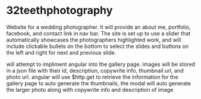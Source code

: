 # 32teethphotography
Website for a wedding photographer. It will provide an about me, portfolio, facebook, and contact link in nav bar.
The site is set up to use a slider that automatically showcases the photographers highlighted work, and will include clickable bullets on the bottom to select the slides and buttons on the left and right for next and previous slide. 

will attempt to impliment angular into the gallery page. images will be stored in a json file with their id, description, copywrite info, thumbnail url, and photo url. angular will use $http.get to retrieve the information for the gallery page to auto generate the thumbnails, the modal will auto generate the larger photo along with copywrite info and description of image
